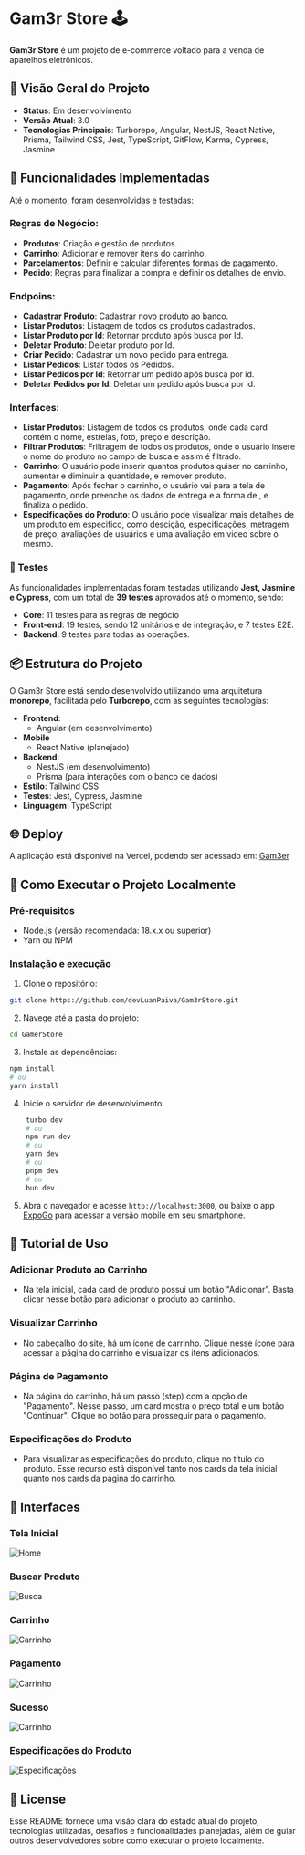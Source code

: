 # Gam3r Store 🕹️

**Gam3r Store** é um projeto de e-commerce voltado para a venda de aparelhos eletrônicos.

## 🚀 Visão Geral do Projeto

- **Status**: Em desenvolvimento
- **Versão Atual**: 3.0
- **Tecnologias Principais**: Turborepo, Angular, NestJS, React Native, Prisma, Tailwind CSS, Jest, TypeScript, GitFlow, Karma, Cypress, Jasmine

## 🔧 Funcionalidades Implementadas

Até o momento, foram desenvolvidas e testadas:
### Regras de Negócio:
- **Produtos**: Criação e gestão de produtos.
- **Carrinho**: Adicionar e remover itens do carrinho.
- **Parcelamentos**: Definir e calcular diferentes formas de pagamento.
- **Pedido**: Regras para finalizar a compra e definir os detalhes de envio.

### Endpoins:
- **Cadastrar Produto**: Cadastrar novo produto ao banco.
- **Listar Produtos**: Listagem de todos os produtos cadastrados.
- **Listar Produto por Id**: Retornar produto após busca por Id.
- **Deletar Produto**: Deletar produto por Id.
- **Criar Pedido**: Cadastrar um novo pedido para entrega.
- **Listar Pedidos**: Listar todos os Pedidos.
- **Listar Pedidos por Id**: Retornar um pedido após busca por id.
- **Deletar Pedidos por Id**: Deletar um pedido após busca por id.

### Interfaces:
- **Listar Produtos**: Listagem de todos os produtos, onde cada card contém o nome, estrelas, foto, preço e descrição.
- **Filtrar Produtos**: Friltragem de todos os produtos, onde o usuário insere o nome do produto no campo de busca e assim é filtrado.
- **Carrinho**: O usuário pode inserir quantos produtos quiser no carrinho, aumentar e diminuir a quantidade, e remover produto.
- **Pagamento**: Após fechar o carrinho, o usuário vai para a tela de pagamento, onde preenche os dados de entrega e a forma de , e finaliza o pedido.
- **Especificações do Produto**: O usuário pode visualizar mais detalhes de um produto em especifico, como descição, especificações, metragem de preço, avaliações de usuários e uma avaliação em video sobre o mesmo.

### 🧪 Testes

As funcionalidades implementadas foram testadas utilizando **Jest, Jasmine e Cypress**, com um total de **39 testes** aprovados até o momento, sendo:
- **Core**: 11 testes para as regras de negócio
- **Front-end**: 19 testes, sendo 12 unitários e de integração, e 7 testes E2E.
- **Backend**: 9 testes para todas as operações.

## 📦 Estrutura do Projeto

O Gam3r Store está sendo desenvolvido utilizando uma arquitetura **monorepo**, facilitada pelo **Turborepo**, com as seguintes tecnologias:

- **Frontend**: 
  - Angular (em desenvolvimento)
- **Mobile**
  - React Native (planejado)
- **Backend**: 
  - NestJS (em desenvolvimento)
  - Prisma (para interações com o banco de dados)
- **Estilo**: Tailwind CSS
- **Testes**: Jest, Cypress, Jasmine
- **Linguagem**: TypeScript

## 🌐 Deploy
A aplicação está disponivel na Vercel, podendo ser acessado em: [Gam3er](https://game-api-beta.vercel.app)

## 📂 Como Executar o Projeto Localmente

### Pré-requisitos

- Node.js (versão recomendada: 18.x.x ou superior)
- Yarn ou NPM

### Instalação e execução
1. Clone o repositório:
```sh
git clone https://github.com/devLuanPaiva/Gam3rStore.git
```
2. Navege até a pasta do projeto:
```sh
cd GamerStore
```
3. Instale as dependências:
```bash
npm install
# ou 
yarn install
```
4. Inicie o servidor de desenvolvimento:

```bash
    turbo dev
    # ou
    npm run dev
    # ou
    yarn dev
    # ou
    pnpm dev
    # ou
    bun dev
```
5. Abra o navegador e acesse `http://localhost:3000`, ou baixe o app [ExpoGo](https://expo.dev/go) para acessar a versão mobile em seu smartphone.

## 🎲 Tutorial de Uso

### Adicionar Produto ao Carrinho
- Na tela inicial, cada card de produto possui um botão "Adicionar". Basta clicar nesse botão para adicionar o produto ao carrinho.

### Visualizar Carrinho
- No cabeçalho do site, há um ícone de carrinho. Clique nesse ícone para acessar a página do carrinho e visualizar os itens adicionados.

### Página de Pagamento
- Na página do carrinho, há um passo (step) com a opção de "Pagamento". Nesse passo, um card mostra o preço total e um botão "Continuar". Clique no botão para prosseguir para o pagamento.

### Especificações do Produto
- Para visualizar as especificações do produto, clique no título do produto. Esse recurso está disponível tanto nos cards da tela inicial quanto nos cards da página do carrinho.


## 🌌 Interfaces
### Tela Inicial
![Home](https://i.ibb.co/9VBsD6H/Captura-de-tela-2024-10-30-142933.png)

### Buscar Produto
![Busca](https://i.ibb.co/vZJ2nnp/Captura-de-tela-2024-10-30-142946.png)

### Carrinho
![Carrinho](https://i.ibb.co/gv9nmkJ/Captura-de-tela-2024-11-04-160655.png)

### Pagamento
![Carrinho](https://i.ibb.co/9ypBmsW/Captura-de-tela-2024-11-04-160912.png)

### Sucesso
![Carrinho](https://i.ibb.co/30nRP0M/Captura-de-tela-2024-11-04-160933.png)

### Especificações do Produto
![Especificações](https://i.ibb.co/WN92RzT/Captura-de-tela-2024-11-08-163649.png)

## 🧾 License
Esse README fornece uma visão clara do estado atual do projeto, tecnologias utilizadas, desafios e funcionalidades planejadas, além de guiar outros desenvolvedores sobre como executar o projeto localmente.
